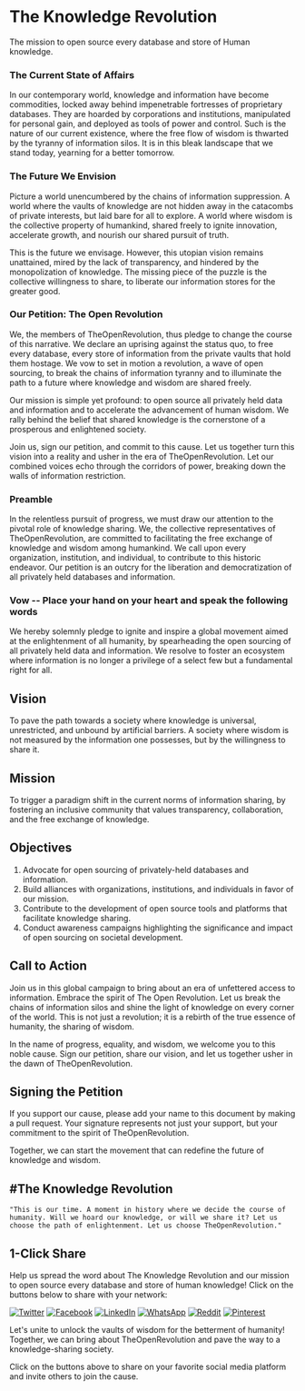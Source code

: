 # The Knowledge Revolution
The mission to open source every database and store of Human knowledge.

### The Current State of Affairs

In our contemporary world, knowledge and information have become commodities, locked away behind impenetrable fortresses of proprietary databases. They are hoarded by corporations and institutions, manipulated for personal gain, and deployed as tools of power and control. Such is the nature of our current existence, where the free flow of wisdom is thwarted by the tyranny of information silos. It is in this bleak landscape that we stand today, yearning for a better tomorrow.

### The Future We Envision

Picture a world unencumbered by the chains of information suppression. A world where the vaults of knowledge are not hidden away in the catacombs of private interests, but laid bare for all to explore. A world where wisdom is the collective property of humankind, shared freely to ignite innovation, accelerate growth, and nourish our shared pursuit of truth. 

This is the future we envisage. However, this utopian vision remains unattained, mired by the lack of transparency, and hindered by the monopolization of knowledge. The missing piece of the puzzle is the collective willingness to share, to liberate our information stores for the greater good.

### Our Petition: The Open Revolution

We, the members of TheOpenRevolution, thus pledge to change the course of this narrative. We declare an uprising against the status quo, to free every database, every store of information from the private vaults that hold them hostage. We vow to set in motion a revolution, a wave of open sourcing, to break the chains of information tyranny and to illuminate the path to a future where knowledge and wisdom are shared freely.

Our mission is simple yet profound: to open source all privately held data and information and to accelerate the advancement of human wisdom. We rally behind the belief that shared knowledge is the cornerstone of a prosperous and enlightened society.

Join us, sign our petition, and commit to this cause. Let us together turn this vision into a reality and usher in the era of TheOpenRevolution. Let our combined voices echo through the corridors of power, breaking down the walls of information restriction. 

### Preamble
In the relentless pursuit of progress, we must draw our attention to the pivotal role of knowledge sharing. We, the collective representatives of TheOpenRevolution, are committed to facilitating the free exchange of knowledge and wisdom among humankind. We call upon every organization, institution, and individual, to contribute to this historic endeavor. Our petition is an outcry for the liberation and democratization of all privately held databases and information.

### Vow -- Place your hand on your heart and speak the following words
We hereby solemnly pledge to ignite and inspire a global movement aimed at the enlightenment of all humanity, by spearheading the open sourcing of all privately held data and information. We resolve to foster an ecosystem where information is no longer a privilege of a select few but a fundamental right for all.

## Vision
To pave the path towards a society where knowledge is universal, unrestricted, and unbound by artificial barriers. A society where wisdom is not measured by the information one possesses, but by the willingness to share it.

## Mission
To trigger a paradigm shift in the current norms of information sharing, by fostering an inclusive community that values transparency, collaboration, and the free exchange of knowledge.

## Objectives
1. Advocate for open sourcing of privately-held databases and information.
2. Build alliances with organizations, institutions, and individuals in favor of our mission.
3. Contribute to the development of open source tools and platforms that facilitate knowledge sharing.
4. Conduct awareness campaigns highlighting the significance and impact of open sourcing on societal development.

## Call to Action
Join us in this global campaign to bring about an era of unfettered access to information. Embrace the spirit of The Open Revolution. Let us break the chains of information silos and shine the light of knowledge on every corner of the world. This is not just a revolution; it is a rebirth of the true essence of humanity, the sharing of wisdom.

In the name of progress, equality, and wisdom, we welcome you to this noble cause. Sign our petition, share our vision, and let us together usher in the dawn of TheOpenRevolution.

## Signing the Petition
If you support our cause, please add your name to this document by making a pull request. Your signature represents not just your support, but your commitment to the spirit of TheOpenRevolution.

Together, we can start the movement that can redefine the future of knowledge and wisdom.

## #The Knowledge Revolution

```
"This is our time. A moment in history where we decide the course of humanity. Will we hoard our knowledge, or will we share it? Let us choose the path of enlightenment. Let us choose TheOpenRevolution."
```

## 1-Click Share

Help us spread the word about The Knowledge Revolution and our mission to open source every database and store of human knowledge! Click on the buttons below to share with your network:

[![Twitter](https://img.shields.io/twitter/url?style=social&url=https://github.com/kyegomez/TheKnowledgeRevolution)](https://twitter.com/intent/tweet?url=https://github.com/kyegomez/TheKnowledgeRevolution&text=Join%20the%20movement%20for%20knowledge%20liberation%21%20Sign%20the%20petition%20for%20%23TheOpenRevolution%20and%20let%27s%20unlock%20the%20vaults%20of%20wisdom%20for%20all.)
[![Facebook](https://img.shields.io/badge/share%20on-facebook-blue?style=flat&logo=facebook&logoColor=white)](https://www.facebook.com/sharer/sharer.php?u=https://github.com/kyegomez/TheKnowledgeRevolution)
[![LinkedIn](https://img.shields.io/badge/share%20on-linkedin-blue?style=flat&logo=linkedin&logoColor=white)](https://www.linkedin.com/shareArticle?url=https://github.com/kyegomez/TheKnowledgeRevolution&title=Join%20The%20Knowledge%20Revolution%20for%20knowledge%20liberation%21&summary=Support%20the%20mission%20to%20open%20source%20every%20database%20and%20store%20of%20human%20knowledge%20%23TheOpenRevolution)
[![WhatsApp](https://img.shields.io/badge/share%20on-whatsapp-green?style=flat&logo=whatsapp&logoColor=white)](whatsapp://send?text=Join%20the%20movement%20for%20knowledge%20liberation%21%20Sign%20the%20petition%20for%20%23TheOpenRevolution%20and%20let%27s%20unlock%20the%20vaults%20of%20wisdom%20for%20all.%20https%3A%2F%2Fgithub.com%2Fkyegomez%2FTheKnowledgeRevolution)
[![Reddit](https://img.shields.io/badge/submit%20to-reddit-orange?style=flat&logo=reddit&logoColor=white)](https://www.reddit.com/submit?url=https://github.com/kyegomez/TheKnowledgeRevolution&title=Join%20The%20Knowledge%20Revolution%20for%20knowledge%20liberation%21)
[![Pinterest](https://img.shields.io/badge/save%20to-pinterest-red?style=flat&logo=pinterest&logoColor=white)](https://www.pinterest.com/pin/create/button/?url=https://github.com/kyegomez/TheKnowledgeRevolution&description=Join%20the%20movement%20for%20knowledge%20liberation%21%20%23TheOpenRevolution)

Let's unite to unlock the vaults of wisdom for the betterment of humanity! Together, we can bring about TheOpenRevolution and pave the way to a knowledge-sharing society.

Click on the buttons above to share on your favorite social media platform and invite others to join the cause.
